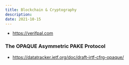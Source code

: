 ```yaml
---
title: Blockchain & Cryptography
description:
date: 2021-10-15
---
```


* https://verifpal.com






### The OPAQUE Asymmetric PAKE Protocol

* https://datatracker.ietf.org/doc/draft-irtf-cfrg-opaque/

